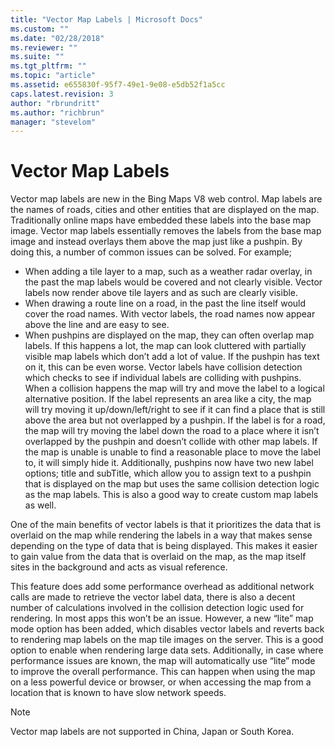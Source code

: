 ```yaml
---
title: "Vector Map Labels | Microsoft Docs"
ms.custom: ""
ms.date: "02/28/2018"
ms.reviewer: ""
ms.suite: ""
ms.tgt_pltfrm: ""
ms.topic: "article"
ms.assetid: e655830f-95f7-49e1-9e08-e5db52f1a5cc
caps.latest.revision: 3
author: "rbrundritt"
ms.author: "richbrun"
manager: "stevelom"
---
```

# Vector Map Labels
Vector map labels are new in the Bing Maps V8 web control. Map labels are the names of roads, cities and other entities that are displayed on the map. Traditionally online maps have embedded these labels into the base map image. Vector map labels essentially removes the labels from the base map image and instead overlays them above the map just like a pushpin. By doing this, a number of common issues can be solved. For example;

   *	When adding a tile layer to a map, such as a weather radar overlay, in the past the map labels would be covered and not clearly visible. Vector labels now render above tile layers and as such are clearly visible. 
   *	When drawing a route line on a road, in the past the line itself would cover the road names. With vector labels, the road names now appear above the line and are easy to see.
   *	When pushpins are displayed on the map, they can often overlap map labels. If this happens a lot, the map can look cluttered with partially visible map labels which don’t add a lot of value. If the pushpin has text on it, this can be even worse. Vector labels have collision detection which checks to see if individual labels are colliding with pushpins. When a collision happens the map will try and move the label to a logical alternative position. If the label represents an area like a city, the map will try moving it up/down/left/right to see if it can find a place that is still above the area but not overlapped by a pushpin. If the label is for a road, the map will try moving the label down the road to a place where it isn’t overlapped by the pushpin and doesn’t collide with other map labels. If the map is unable is unable to find a reasonable place to move the label to, it will simply hide it. Additionally, pushpins now have two new label options; title and subTitle, which allow you to assign text to a pushpin that is displayed on the map but uses the same collision detection logic as the map labels. This is also a good way to create custom map labels as well.

One of the main benefits of vector labels is that it prioritizes the data that is overlaid on the map while rendering the labels in a way that makes sense depending on the type of data that is being displayed. This makes it easier to gain value from the data that is overlaid on the map, as the map itself sites in the background and acts as visual reference.

This feature does add some performance overhead as additional network calls are made to retrieve the vector label data, there is also a decent number of calculations involved in the collision detection logic used for rendering. In most apps this won’t be an issue. However, a new “lite” map mode option has been added, which disables vector labels and reverts back to rendering map labels on the map tile images on the server. This is a good option to enable when rendering large data sets. Additionally, in case where performance issues are known, the map will automatically use “lite” mode to improve the overall performance. This can happen when using the map on a less powerful device or browser, or when accessing the map from a location that is known to have slow network speeds. 

> [!NOTE]
> Vector map labels are not supported in China, Japan or South Korea. 
 